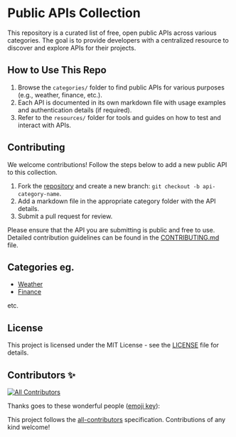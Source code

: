# Public APIs Collection

This repository is a curated list of free, open public APIs across various categories. The goal is to provide developers with a centralized resource to discover and explore APIs for their projects.

## How to Use This Repo

1. Browse the `categories/` folder to find public APIs for various purposes (e.g., weather, finance, etc.).
2. Each API is documented in its own markdown file with usage examples and authentication details (if required).
3. Refer to the `resources/` folder for tools and guides on how to test and interact with APIs.

## Contributing

We welcome contributions! Follow the steps below to add a new public API to this collection.

1. Fork the [repository](https://github.com/gdsc-uoem/public-apis) and create a new branch: `git checkout -b api-category-name`.
2. Add a markdown file in the appropriate category folder with the API details.
3. Submit a pull request for review.

Please ensure that the API you are submitting is public and free to use. Detailed contribution guidelines can be found in the [CONTRIBUTING.md](./CONTRIBUTING.md) file.

## Categories eg.
- [Weather](./categories/weather)
- [Finance](./categories/finance)

etc.

## License
This project is licensed under the MIT License - see the [LICENSE](LICENSE) file for details.


## Contributors ✨
<!-- ALL-CONTRIBUTORS-BADGE:START - Do not remove or modify this section -->
[![All Contributors](https://img.shields.io/badge/all_contributors-0-orange.svg?style=flat-square)](#contributors-)
<!-- ALL-CONTRIBUTORS-BADGE:END -->

Thanks goes to these wonderful people ([emoji key](https://allcontributors.org/docs/en/emoji-key)):

<!-- ALL-CONTRIBUTORS-LIST:START - Do not remove or modify this section -->
<!-- prettier-ignore-start -->
<!-- markdownlint-disable -->
<!-- markdownlint-restore -->
<!-- prettier-ignore-end -->
<!-- ALL-CONTRIBUTORS-LIST:END -->

This project follows the [all-contributors](https://github.com/all-contributors/all-contributors) specification. Contributions of any kind welcome!